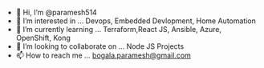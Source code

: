 - 👋 Hi, I’m @paramesh514
- 👀 I’m interested in ... Devops, Embedded Devlopment, Home Automation
- 🌱 I’m currently learning ... Terraform,React JS, Ansible, Azure, OpenShift, Kong
- 💞️ I’m looking to collaborate on ... Node JS Projects
- 📫 How to reach me ... bogala.paramesh@gmail.com

<!---
paramesh514/paramesh514 is a ✨ special ✨ repository because its `README.md` (this file) appears on your GitHub profile.
You can click the Preview link to take a look at your changes.
--->
